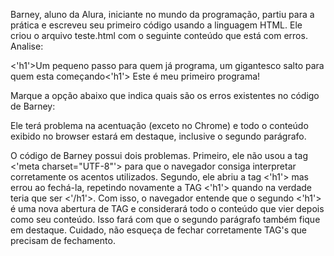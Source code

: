 Barney, aluno da Alura, iniciante no mundo da programação, partiu para a prática e escreveu seu primeiro código usando a linguagem HTML. Ele criou o arquivo teste.html com o seguinte conteúdo que está com erros. Analise:

<'h1'>Um pequeno passo para quem já programa, um gigantesco salto para quem esta começando<'h1'>
Este é meu primeiro programa!


Marque a opção abaixo que indica quais são os erros existentes no código de Barney:

Ele terá problema na acentuação (exceto no Chrome) e todo o conteúdo exibido no browser estará em destaque, inclusive o segundo parágrafo.

O código de Barney possui dois problemas. Primeiro, ele não usou a tag <'meta charset="UTF-8"'> para que o navegador consiga interpretar corretamente os acentos utilizados. Segundo, ele abriu a tag <'h1'> mas errou ao fechá-la, repetindo novamente a TAG <'h1'> quando na verdade teria que ser <'/h1'>. Com isso, o navegador entende que o segundo <'h1'> é uma nova abertura de TAG e considerará todo o conteúdo que vier depois como seu conteúdo. Isso fará com que o segundo parágrafo também fique em destaque. Cuidado, não esqueça de fechar corretamente TAG's que precisam de fechamento.
